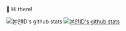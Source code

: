 👋 Hi there!

![본인ID's github stats](https://github-readme-stats.vercel.app/api?username=rheech22&show_icons=true&&title_color=2ed573&icon_color=004386&layout=compact&hide_border=true&theme=discord_old_blurple)  [![본인ID's github stats](https://github-readme-stats.vercel.app/api/top-langs/?username=rheech22&show_icons=true&hide_border=true&title_color=2ed573&icon_color=004386&layout=compact&theme=discord_old_blurple)](https://github.com/rheech22)
